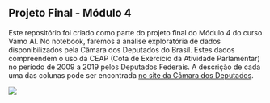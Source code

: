 ## Projeto Final - Módulo 4

Este repositório foi criado como parte do projeto final do Módulo 4 do curso Vamo AI. No notebook, faremos a análise exploratória de dados disponibilizados pela Câmara dos Deputados do Brasil. Estes dados compreendem o uso da CEAP (Cota de Exercício da Atividade Parlamentar) no período de 2009 a 2019 pelos Deputados Federais.
A descrição de cada uma das colunas pode ser encontrada [no site da Câmara dos Deputados](https://www2.camara.leg.br/transparencia/cota-para-exercicio-da-atividade-parlamentar/explicacoes-sobre-o-formato-dos-arquivos-xml).


![](https://media.giphy.com/media/enUaEgTVA0GmCXwQ6O/giphy.gif)
